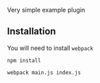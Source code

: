Very simple example plugin

## Installation

You will need to install `webpack`

`npm install`

`webpack main.js index.js`
